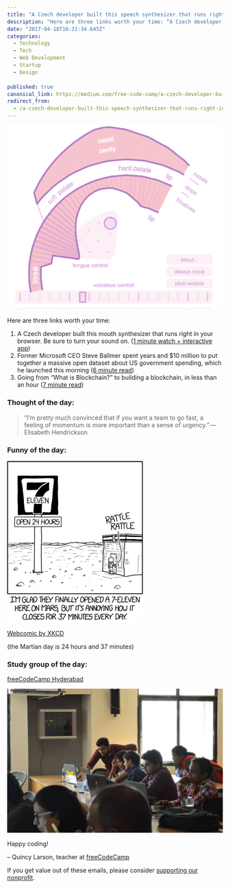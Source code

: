 ```yaml
---
title: "A Czech developer built this speech synthesizer that runs right in your browser"
description: "Here are three links worth your time: “A Czech developer built this speech synthesizer that runs right in your browser” is published by Quincy Larson in freeCodeCamp.org"
date: "2017-04-18T16:31:34.645Z"
categories: 
  - Technology
  - Tech
  - Web Development
  - Startup
  - Design

published: true
canonical_link: https://medium.com/free-code-camp/a-czech-developer-built-this-speech-synthesizer-that-runs-right-in-your-browser-69ec5b09879a
redirect_from:
  - /a-czech-developer-built-this-speech-synthesizer-that-runs-right-in-your-browser-69ec5b09879a
---
```


![](./asset-1.png)

Here are three links worth your time:

1.  A Czech developer built this mouth synthesizer that runs right in your browser. Be sure to turn your sound on. ([1 minute watch + interactive app](http://bit.ly/2pxVKtA))
2.  Former Microsoft CEO Steve Ballmer spent years and $10 million to put together a massive open dataset about US government spending, which he launched this morning ([6 minute read](http://nyti.ms/2nZEPmI))
3.  Going from “What is Blockchain?” to building a blockchain, in less than an hour ([7 minute read](http://bit.ly/2pydh54))

### Thought of the day:

> “I’m pretty much convinced that if you want a team to go fast, a feeling of momentum is more important than a sense of urgency.” — Elisabeth Hendrickson

### Funny of the day:

![](./asset-2.png)

[Webcomic by XKCD](http://bit.ly/2pOWQ3v)

(the Martian day is 24 hours and 37 minutes)

### Study group of the day:

[freeCodeCamp Hyderabad](http://bit.ly/2oQLZce)

![](./asset-3.jpeg)

Happy coding!

– Quincy Larson, teacher at [freeCodeCamp](http://bit.ly/2j7Q1dN)

If you get value out of these emails, please consider [supporting our nonprofit](http://bit.ly/donate-to-fcc).
